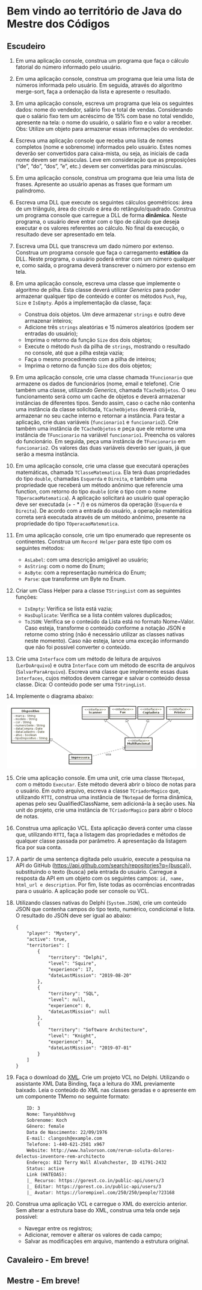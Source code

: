 # Bem  vindo ao território de Java do Mestre dos Códigos

## Escudeiro

1. Em uma aplicação console, construa um programa que faça o cálculo fatorial do número informado pelo usuário.

2. Em uma aplicação console, construa um programa que leia uma lista de números informada pelo usuário. Em seguida, através do algoritmo merge-sort, faça a ordenação da lista e apresente o resultado.

3. Em uma aplicação console, escreva um programa que leia os seguintes dados: nome do vendedor, salário fixo e total de vendas. Considerando que o salário fixo tem um acréscimo de 15% com base no total vendido, apresente na tela: o nome do usuário, o salário fixo e o valor a receber. Obs: Utilize um objeto para armazenar essas informações do vendedor.

4. Escreva uma aplicação console que receba uma lista de nomes completos (nome e sobrenome) informados pelo usuário. Estes nomes deverão ser convertidos para caixa-mista, ou seja, as iniciais de cada nome devem ser maiúsculas. Leve em consideração que as preposições (“de”, “do”, “dos”, ”e”, etc.) devem ser convertidas para minúsculas.

5. Em uma aplicação console, construa um programa que leia uma lista de frases. Apresente ao usuário apenas as frases que formam um palíndromo.

6. Escreva uma DLL que execute os seguintes cálculos geométricos: área de um triângulo, área do círculo e área do retângulo/quadrado. Construa um programa console que carregue a DLL de forma **dinâmica**. Neste programa, o usuário deve entrar com o tipo de cálculo que deseja executar e os valores referentes ao cálculo. No final da execução, o resultado deve ser apresentado em tela.

7. Escreva uma DLL que transcreva um dado número por extenso. Construa um programa console que faça o carregamento **estático** da DLL. Neste programa, o usuário poderá entrar com um número qualquer e, como saída, o programa deverá transcrever o número por extenso em tela.

8. Em uma aplicação console, escreva uma classe que implemente o algoritmo de pilha. Esta classe deverá utilizar _Generics_ para poder armazenar qualquer tipo de conteúdo e conter os métodos `Push`, `Pop`, `Size` e `IsEmpty`. Após a implementação da classe, faça:
   + Construa dois objetos. Um deve armazenar `strings` e outro deve armazenar inteiros;
   + Adicione três `strings` aleatórias e 15 números aleatórios (podem ser entradas do usuário);
   + Imprima o retorno da função `Size` dos dois objetos;
   + Execute o método `Push` da pilha de `strings`, mostrando o resultado no console, até que a pilha esteja vazia;
   + Faça o mesmo procedimento com a pilha de inteiros;
   + Imprima o retorno da função `Size` dos dois objetos;

9. Em uma aplicação console, crie uma classe chamada `TFuncionario` que armazene os dados de funcionários (nome, email e telefone). Crie também uma classe, utilizando _Generics_, chamada `TCacheObjetos`. O seu funcionamento será como um cache de objetos e deverá armazenar instâncias de diferentes tipos. Sendo assim, caso o cache não contenha uma instância da classe solicitada, `TCacheObjetos` deverá criá-la, armazenar no seu cache interno e retornar a instância.
Para testar a aplicação, crie duas variáveis (`funcionario1` e `funcionario2`). Crie também uma instância de `TCacheObjetos` e peça que ele retorne uma instância de `TFuncionario` na variável `funcionario1`. Preencha os valores do funcionário. Em seguida, peça uma instância de `TFuncionario` em `funcionario2`. Os valores das duas variáveis deverão ser iguais, já que serão a mesma instância.

10. Em uma aplicação console, crie uma classe que executará operações matemáticas, chamada  `TClasseMatematica`. Ela terá duas propriedades do tipo `double`, chamadas `Esquerda` e `Direita`, e também uma propriedade que receberá um método anônimo que referencie uma function, com retorno do tipo `double` (crie o tipo com o nome `TOperacaoMatematica`). A aplicação solicitará ao usuário qual operação deve ser executada (+ - * /) e os números da operação (`Esquerda` e `Direita`). De acordo com a entrada do usuário, a operação matemática correta será executada através de um método anônimo, presente na propriedade do tipo `TOperacaoMatematica`.

11. Em uma aplicação console, crie um tipo enumerado que represente os continentes. Construa um `Record Helper` para este tipo com os seguintes métodos:
    + `AsLabel`: com uma descrição amigável ao usuário;
    + `AsString`: com o nome do Enum;
    + `AsByte`: com a representação numérica do Enum;
    + `Parse`: que transforme um Byte no Enum.

12. Criar um Class Helper para a classe `TStringList` com as seguintes funções:
    + `IsEmpty`: Verifica se lista está vazia;
    + `HasDuplicate`: Verifica se a lista contém valores duplicados;
    + `ToJSON`: Verifica se o conteúdo da Lista está no formato Nome=Valor. Caso esteja, transforme o conteúdo conforme a notação JSON e retorne como string (não é necessário utilizar as classes nativas neste momento). Caso não esteja, lance uma exceção informando que não foi possível converter o conteúdo.

13. Crie uma `Interface` com um método de leitura de arquivos (`LerDoArquivo`) e outra `Interface` com um método de escrita de arquivos (`SalvarParaArquivo`). Escreva uma classe que implemente essas duas `Interfaces`, cujos métodos devem carregar e salvar o conteúdo dessa classe. Dica: O conteúdo pode ser uma `TStringList`.

14. Implemente o diagrama abaixo:

![Diagrama](img/diagrama-delphi.png)

15. Crie uma aplicação console. Em uma unit, crie uma classe `TNotepad`, com o método `Executar`. Este método deverá abrir o bloco de notas para o usuário. Em outro arquivo, escreva a classe `TCriadorMagico` que, utilizando `RTTI`, construa uma instância de `TNotepad` de forma dinâmica, apenas pelo seu QualifiedClassName, sem adicioná-la à seção uses. Na unit do projeto, crie uma instância de `TCriadorMagico` para abrir o bloco de notas.

16. Construa uma aplicação VCL. Esta aplicação deverá conter uma classe que, utilizando `RTTI`, faça a listagem das propriedades e métodos de qualquer classe passada por parâmetro. A apresentação da listagem fica por sua conta.

15. A partir de uma sentença digitada pelo usuário, execute a pesquisa na API do GitHub (https://api.github.com/search/repositories?q={busca}), substituindo o texto {busca}  pela entrada do usuário. Carregue a resposta da API em um objeto com os seguintes campos: `id, name, html_url e description`. Por fim, liste todas as ocorrências encontradas para o usuário. A aplicação pode ser console ou VCL.

18. Utilizando classes nativas do Delphi (`System.JSON`), crie um conteúdo JSON que contenha campos do tipo texto, numérico, condicional e lista. O resultado do JSON deve ser igual ao abaixo: 


        {
            "player": "Mystery",
            "active": true,
            "territories": [
                {
                    "territory": "Delphi",
                    "level": "Squire",
                    "experience": 17,
                    "dateLastMission": "2019-08-20"
                },
                {
                    "territory": "SQL",
                    "level": null,
                    "experience": 0,
                    "dateLastMission": null
                },
                {
                    "territory": "Software Architecture",
                    "level": "Knight",
                    "experience": 34,
                    "dateLastMission": "2019-07-01"
                }
            ]
        }

19. Faça o download do <a href="https://github.com/db1global/mestre-dos-codigos/tree/master/docs/files/users-delphi.xml" target="_blank">XML</a>. Crie um projeto VCL no Delphi. Utilizando o assistante XML Data Binding, faça a leitura do XML previamente baixado. Leia o conteúdo do XML nas classes geradas e o apresente em um componente TMemo no seguinte formato:

            ID: 3
            Nome: Tanyahbbhvvg
            Sobrenome: Koch
            Gênero: female
            Data de Nascimento: 22/09/1976
            E-mail: clangosh@example.com
            Telefone: 1-440-621-2581 x967
            Website: http://www.halvorson.com/rerum-soluta-dolores-delectus-inventore-rem-architecto
            Endereço: 812 Terry Wall Alvahchester, ID 41791-2432
            Status: active
            Link (HATEOAS):
            |_ Recurso: https://gorest.co.in/public-api/users/3
            |_ Editar: https://gorest.co.in/public-api/users/3
            |_ Avatar: https://lorempixel.com/250/250/people/?23168 

20. Construa uma aplicação VCL e carregue o XML do exercício anterior. Sem alterar a estrutura base do XML, construa uma tela onde seja possível:
    + Navegar entre os registros;
    + Adicionar, remover e alterar os valores de cada campo;
    + Salvar as modificações em arquivo, mantendo a estrutura original.

## Cavaleiro - Em breve!

## Mestre - Em breve!